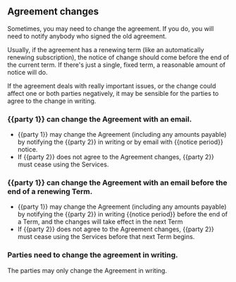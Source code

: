 ## Agreement changes

Sometimes, you may need to change the agreement. If you do, you will need to notify anybody who signed the old agreement.

Usually, if the agreement has a renewing term (like an automatically renewing subscription), the notice of change should come before the end of the current term. If there's just a single, fixed term, a reasonable amount of notice will do.

If the agreement deals with really important issues, or the change could affect one or both parties negatively, it may be sensible for the parties to agree to the change in writing.

### {{party 1}} can change the Agreement with an email.

- {{party 1}} may change the Agreement (including any amounts payable) by notifying the {{party 2}} in writing or by email with {{notice period}} notice.
- If {{party 2}} does not agree to the Agreement changes, {{party 2}} must cease using the Services.

### {{party 1}} can change the Agreement with an email before the end of a renewing Term.

- {{party 1}} may change the Agreement (including any amounts payable) by notifying the {{party 2}} in writing {{notice period}} before the end of a Term, and the changes will take effect in the next Term
- If {{party 2}} does not agree to the Agreement changes, {{party 2}} must cease using the Services before that next Term begins.

### Parties need to change the agreement in writing.

The parties may only change the Agreement in writing.
